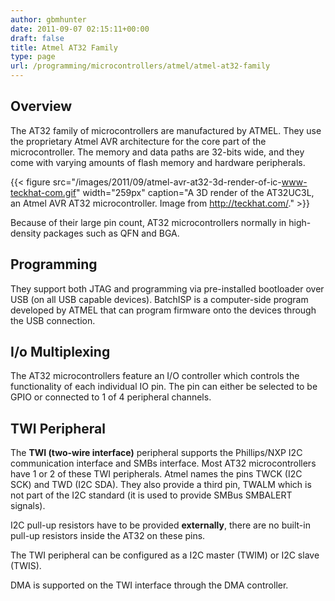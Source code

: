 ```yaml
---
author: gbmhunter
date: 2011-09-07 02:15:11+00:00
draft: false
title: Atmel AT32 Family
type: page
url: /programming/microcontrollers/atmel/atmel-at32-family
---
```


## Overview

The AT32 family of microcontrollers are manufactured by ATMEL. They use the proprietary Atmel AVR architecture for the core part of the microcontroller. The memory and data paths are 32-bits wide, and they come with varying amounts of flash memory and hardware peripherals.

{{< figure src="/images/2011/09/atmel-avr-at32-3d-render-of-ic-www-teckhat-com.gif" width="259px" caption="A 3D render of the AT32UC3L, an Atmel AVR AT32 microcontroller. Image from http://teckhat.com/."  >}}

Because of their large pin count, AT32 microcontrollers normally in high-density packages such as QFN and BGA.

## Programming

They support both JTAG and programming via pre-installed bootloader over USB (on all USB capable devices). BatchISP is a computer-side program developed by ATMEL that can program firmware onto the devices through the USB connection.

## I/o Multiplexing

The AT32 microcontrollers feature an I/O controller which controls the functionality of each individual IO pin. The pin can either be selected to be GPIO or connected to 1 of 4 peripheral channels.

## TWI Peripheral

The **TWI (two-wire interface)** peripheral supports the Phillips/NXP I2C communication interface and SMBs interface. Most AT32 microcontrollers have 1 or 2 of these TWI peripherals. Atmel names the pins TWCK (I2C SCK) and TWD (I2C SDA). They also provide a third pin, TWALM which is not part of the I2C standard (it is used to provide SMBus SMBALERT signals).

I2C pull-up resistors have to be provided **externally**, there are no built-in pull-up resistors inside the AT32 on these pins.

The TWI peripheral can be configured as a I2C master (TWIM) or I2C slave (TWIS).

DMA is supported on the TWI interface through the DMA controller.
